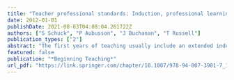 ```yaml
---
title: "Teacher professional standards: Induction, professional learning and certification"
date: 2012-01-01
publishDate: 2021-08-03T04:08:04.261722Z
authors: ["S Schuck", "P Aubusson", "J Buchanan", "T Russell"]
publication_types: ["2"]
abstract: "The first years of teaching usually include an extended induction or probation period with varying degrees of support and accountability. At its conclusion, a teacher receives approval to enter the profession and continue a career as a teacher or, in a small minority of …"
featured: false
publication: "*Beginning Teaching*"
url_pdf: "https://link.springer.com/chapter/10.1007/978-94-007-3901-7_10"
---
```


